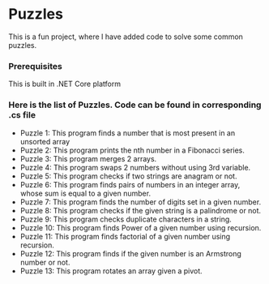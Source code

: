 ﻿# Puzzles

This is a fun project, where I have added code to solve some common puzzles.

### Prerequisites

This is built in .NET Core platform

### Here is the list of Puzzles. Code can be found in corresponding .cs file

* Puzzle 1: This program finds a number that is most present in an unsorted array
* Puzzle 2: This program prints the nth number in a Fibonacci series.
* Puzzle 3: This program merges 2 arrays.
* Puzzle 4: This program swaps 2 numbers without using 3rd variable.
* Puzzle 5: This program checks if two strings are anagram or not.
* Puzzle 6: This program finds pairs of numbers in an integer array, whose sum is equal to a given number.
* Puzzle 7: This program finds the number of digits set in a given number.
* Puzzle 8: This program checks if the given string is a palindrome or not.
* Puzzle 9: This program checks duplicate characters in a string.
* Puzzle 10: This program finds Power of a given number using recursion.
* Puzzle 11: This program finds factorial of a given number using recursion.
* Puzzle 12: This program finds if the given number is an Armstrong number or not.
* Puzzle 13: This program rotates an array given a pivot.
